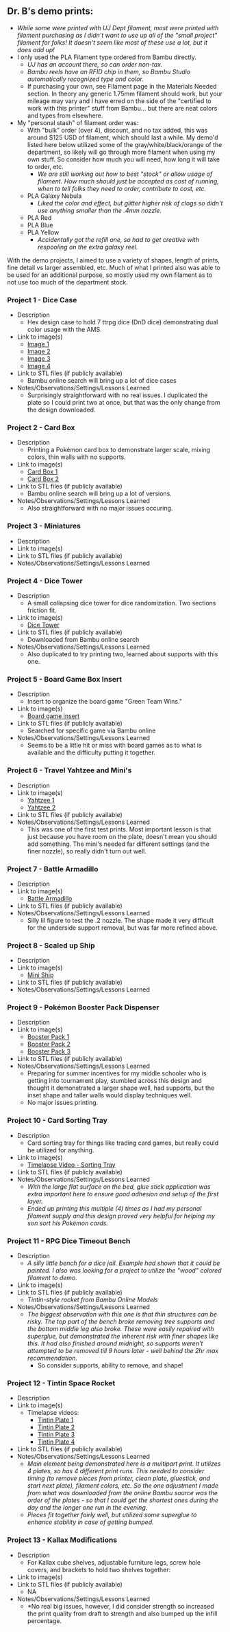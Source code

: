 ## Dr. B's demo prints:
* *While some were printed with UJ Dept filament, most were printed with filament purchasing as I didn't want to use up all of the "small project" filament for folks! It doesn't seem like most of these use a lot, but it does add up!*
* I only used the PLA Filament type ordered from Bambu directly.
	* *UJ has an account there, so can order non-tax.*
	* *Bambu reels have an RFID chip in them, so Bambu Studio automatically recognized type and color.*
	* If purchasing your own, see Filament page in the Materials Needed section. In theory any generic 1.75mm filament should work, but your mileage may vary and I have erred on the side of the "certified to work with this printer" stuff from Bambu... but there are neat colors and types from elsewhere.
* My "personal stash" of filament order was:
	* With "bulk" order (over 4), discount, and no tax added, this was around $125 USD of filament, which should last a while. My demo'd listed here below utilized some of the gray/white/black/orange of the department, so likely will go through more filament when using my own stuff. So consider how much you will need, how long it will take to order, etc.
		* *We are still working out how to best "stock" or allow usage of filament. How much should just be accepted as cost of running, when to tell folks they need to order, contribute to cost, etc.*
	- PLA Galaxy Nebula
		* *Liked the color and effect, but glitter higher risk of clogs so didn't use anything smaller than the .4mm nozzle.*
	* PLA Red
	* PLA Blue
	* PLA Yellow
		* *Accidentally got the refill one, so had to get creative with respooling on the extra galaxy reel.*

With the demo projects, I aimed to use a variety of shapes, length of prints, fine detail vs larger assembled, etc. Much of what I printed also was able to be used for an additional purpose, so mostly used my own filament as to not use too much of the department stock.
### Project 1 - Dice Case
- Description
	- Hex design case to hold 7 ttrpg dice (DnD dice) demonstrating dual color usage with the AMS.
- Link to image(s)
	- [Image 1](https://github.com/ujcs/UJ-3D-Printing/blob/main/images/dice_case1.JPG)
	- [Image 2](https://github.com/ujcs/UJ-3D-Printing/blob/main/images/dice_case2.JPG)
	- [Image 3](https://github.com/ujcs/UJ-3D-Printing/blob/main/images/dice_case3.jpg)
	- [Image 4](https://github.com/ujcs/UJ-3D-Printing/blob/main/images/dice_case4.jpg)
- Link to STL files (if publicly available)
	- Bambu online search will bring up a lot of dice cases
- Notes/Observations/Settings/Lessons Learned
	- Surprisingly straightforward with no real issues. I duplicated the plate so I could print two at once, but that was the only change from the design downloaded.

### Project 2 - Card Box
- Description
	- Printing a Pokémon card box to demonstrate larger scale, mixing colors, thin walls with no supports.
- Link to image(s)
	- [Card Box 1](https://github.com/ujcs/UJ-3D-Printing/blob/main/images/card_box1.jpg)
	- [Card Box 2](https://github.com/ujcs/UJ-3D-Printing/blob/main/images/card_box2.JPG)
- Link to STL files (if publicly available)
	- Bambu online search will bring up a lot of versions.
- Notes/Observations/Settings/Lessons Learned
	- Also straightforward with no major issues occuring.

### Project 3 - Miniatures
- Description
- Link to image(s)
- Link to STL files (if publicly available)
- Notes/Observations/Settings/Lessons Learned

### Project 4 - Dice Tower
- Description
	- A small collapsing dice tower for dice randomization. Two sections friction fit.
- Link to image(s)
	- [Dice Tower](https://github.com/ujcs/UJ-3D-Printing/blob/main/images/dice_tower.JPG)
- Link to STL files (if publicly available)
	- Downloaded from Bambu online search
- Notes/Observations/Settings/Lessons Learned
	- Also duplicated to try printing two, learned about supports with this one.

### Project 5 - Board Game Box Insert
- Description
	- Insert to organize the board game "Green Team Wins."
- Link to image(s)
	- [Board game insert](https://github.com/ujcs/UJ-3D-Printing/blob/main/images/game_insert.jpg)
- Link to STL files (if publicly available)
	- Searched for specific game via Bambu online
- Notes/Observations/Settings/Lessons Learned
	- Seems to be a little hit or miss with board games as to what is available and the difficulty putting it together.

### Project 6 - Travel Yahtzee and Mini's
- Description
- Link to image(s)
	- [Yahtzee 1](https://github.com/ujcs/UJ-3D-Printing/blob/main/images/yahtzee_box1.JPG)
	- [Yahtzee 2](https://github.com/ujcs/UJ-3D-Printing/blob/main/images/yahtzee_box2.jpg)
- Link to STL files (if publicly available)
- Notes/Observations/Settings/Lessons Learned
	- This was one of the first test prints. Most important lesson is that just because you have room on the plate, doesn't mean you should add something. The mini's needed far different settings (and the finer nozzle), so really didn't turn out well.

### Project 7 - Battle Armadillo
- Description
- Link to image(s)
	- [Battle Armadillo](https://github.com/ujcs/UJ-3D-Printing/blob/main/images/battle_armadillos.JPG)
- Link to STL files (if publicly available)
- Notes/Observations/Settings/Lessons Learned
	- Silly lil figure to test the .2 nozzle. The shape made it very difficult for the underside support removal, but was far more refined above.

### Project 8 - Scaled up Ship
- Description
- Link to image(s)
	- [Mini Ship](https://github.com/ujcs/UJ-3D-Printing/blob/main/images/Mini_ship.jpg)
- Link to STL files (if publicly available)
- Notes/Observations/Settings/Lessons Learned

### Project 9 - Pokémon Booster Pack Dispenser
- Description
- Link to image(s)
	- [Booster Pack 1](https://github.com/ujcs/UJ-3D-Printing/blob/main/images/booster_pack1.jpg)
	- [Booster Pack 2](https://github.com/ujcs/UJ-3D-Printing/blob/main/images/booster_pack2.jpg)
	- [Booster Pack 3](https://github.com/ujcs/UJ-3D-Printing/blob/main/images/booster_pack3.JPG)
- Link to STL files (if publicly available)
- Notes/Observations/Settings/Lessons Learned
	- Preparing for summer incentives for my middle schooler who is getting into tournament play, stumbled across this design and thought it demonstrated a larger shape well, had supports, but the inset shape and taller walls would display techniques well.
	- No major issues printing.

### Project 10 - Card Sorting Tray
- Description
	- Card sorting tray for things like trading card games, but really could be utilized for anything.
- Link to image(s)
	- [Timelapse Video - Sorting Tray](https://www.youtube.com/watch?v=JjITzpzCN8Q)
- Link to STL files (if publicly available)
- Notes/Observations/Settings/Lessons Learned
	- *With the large flat surface on the bed, glue stick application was extra important here to ensure good adhesion and setup of the first layer.*
	- *Ended up printing this multiple (4) times as I had my personal filament supply and this design proved very helpful for helping my son sort his Pokémon cards.*

### Project 11 - RPG Dice Timeout Bench
- Description
	- *A silly little bench for a dice jail. Example had shown that it could be painted. I also was looking for a project to utilize the "wood" colored filament to demo.*
- Link to image(s)
- Link to STL files (if publicly available)
	- *Tintin-style rocket from Bambu Online Models*
- Notes/Observations/Settings/Lessons Learned
	- *The biggest observation with this one is that thin structures can be risky. The top part of the bench broke removing tree supports and the bottom middle leg also broke. These were easily repaired with superglue, but demonstrated the inherent risk with finer shapes like this. It had also finished around midnight, so supports weren't attempted to be removed till 9 hours later - well behind the 2hr max recommendation.*
		- So consider supports, ability to remove, and shape!

### Project 12 - Tintin Space Rocket
- Description
- Link to image(s)
	- Timelapse videos:
		- [Tintin Plate 1](https://www.youtube.com/watch?v=LTSitmIzhuM)
		- [Tintin Plate 2](https://www.youtube.com/watch?v=QmyEBkj78AI)
		- [Tintin Plate 3](https://www.youtube.com/watch?v=x7-FncHiu48)
		- [Tintin Plate 4](https://www.youtube.com/watch?v=kdaTY164hVU)
- Link to STL files (if publicly available)
- Notes/Observations/Settings/Lessons Learned
	- *Main element being demonstrated here is a multipart print. It utilizes 4 plates, so has 4 different print runs. This needed to consider timing (to remove pieces from printer, clean plate, gluestick, and start next plate), filament colors, etc. So the one adjustment I made from what was downloaded from the online Bambu source was the order of the plates - so that I could get the shortest ones during the day and the longer one run in the evening.*
	- *Pieces fit together fairly well, but utilized some superglue to enhance stability in case of getting bumped.*

### Project 13 - Kallax Modifications
- Description
	- For Kallax cube shelves, adjustable furniture legs, screw hole covers, and brackets to hold two shelves together:
- Link to image(s)
- Link to STL files (if publicly available)
	- NA
- Notes/Observations/Settings/Lessons Learned
	- *No real big issues, however, I did consider strength so increased the print quality from draft to strength and also bumped up the infill percentage.
